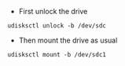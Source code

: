 - First unlock the drive

```shell
udisksctl unlock -b /dev/sdc
```

- Then mount the drive as usual

```shell
udisksctl mount -b /dev/sdc1
```